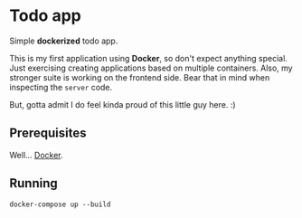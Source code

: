 # Todo app

Simple **dockerized** todo app.

This is my first application using **Docker**, so don't expect anything special. Just exercising creating applications based on multiple containers. 
Also, my stronger suite is working on the frontend side. Bear that in mind when inspecting the `server` code.

But, gotta admit I do feel kinda proud of this little guy here. :)

## Prerequisites

Well... [Docker](https://docs.docker.com/engine/install/ubuntu/).

## Running

`docker-compose up --build`
